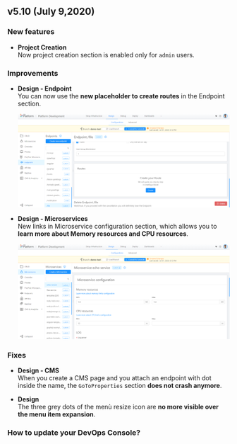 ## v5.10 (July 9,2020)

### New features

* **Project Creation**        
    Now project creation section is enabled only for `admin` users.

### Improvements

* **Design - Endpoint**        
    You can now use the **new placeholder to create routes** in the Endpoint section.

    ![placeholder-endpoint](img/placeholder-endpoint.png)

* **Design - Microservices**        
    New links in Microservice configuration section, which allows you to **learn more about Memory resources and CPU resources**.

    ![link-resources](img/link-resources.png)

### Fixes

* **Design - CMS**        
    When you create a CMS page and you attach an endpoint with dot inside the name, the `GoToProperties` section **does not crash anymore**.

* **Design**       
    The three grey dots of the menù resize icon are **no more visible over the menu item expansion**.


### How to update your DevOps Console?

